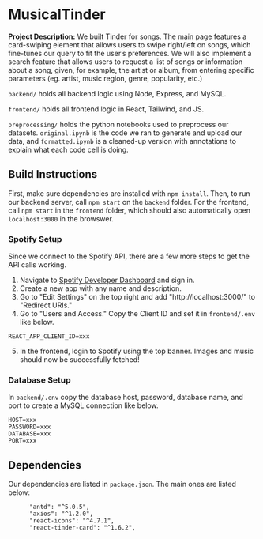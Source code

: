 # MusicalTinder

**Project Description:** We built Tinder for songs. The main page features a card-swiping element that allows users to swipe right/left on songs, which fine-tunes our query to fit the user’s preferences. We will also implement a search feature that allows users to request a list of songs or information about a song, given, for example, the artist or album, from entering specific parameters (eg. artist, music region, genre, popularity, etc.)

`backend/` holds all backend logic using Node, Express, and MySQL.

`frontend/` holds all frontend logic in React, Tailwind, and JS.

`preprocessing/` holds the python notebooks used to preprocess our datasets. `original.ipynb` is the code we ran to generate and upload our data, and `formatted.ipynb` is a cleaned-up version with annotations to explain what each code cell is doing.


## Build Instructions

First, make sure dependencies are installed with `npm install`. Then, to run our backend server, call `npm start` on the `backend` folder. For the frontend, call `npm start` in the `frontend` folder, which should also automatically open `localhost:3000` in the browswer.

### Spotify Setup

Since we connect to the Spotify API, there are a few more steps to get the API calls working.
1. Navigate to [Spotify Developer Dashboard](https://developer.spotify.com/dashboard/login) and sign in.
2. Create a new app with any name and description.
3. Go to "Edit Settings" on the top right and add "http://localhost:3000/" to "Redirect URIs."
4. Go to "Users and Access." Copy the Client ID and set it in `frontend/.env` like below.
```
REACT_APP_CLIENT_ID=xxx
```
5. In the frontend, login to Spotify using the top banner. Images and music should now be successfully fetched!

### Database Setup
In `backend/.env` copy the database host, password, database name, and port to create a MySQL connection like below.
```
HOST=xxx
PASSWORD=xxx
DATABASE=xxx
PORT=xxx
```

## Dependencies

Our dependencies are listed in `package.json`. The main ones are listed below:
```
      "antd": "^5.0.5",
      "axios": "^1.2.0",
      "react-icons": "^4.7.1",
      "react-tinder-card": "^1.6.2",
```
